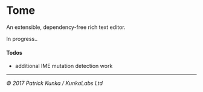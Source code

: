 # Tome
An extensible, dependency-free rich text editor.

In progress..

#### Todos

- additional IME mutation detection work

---
*&copy; 2017 Patrick Kunka / KunkaLabs Ltd*